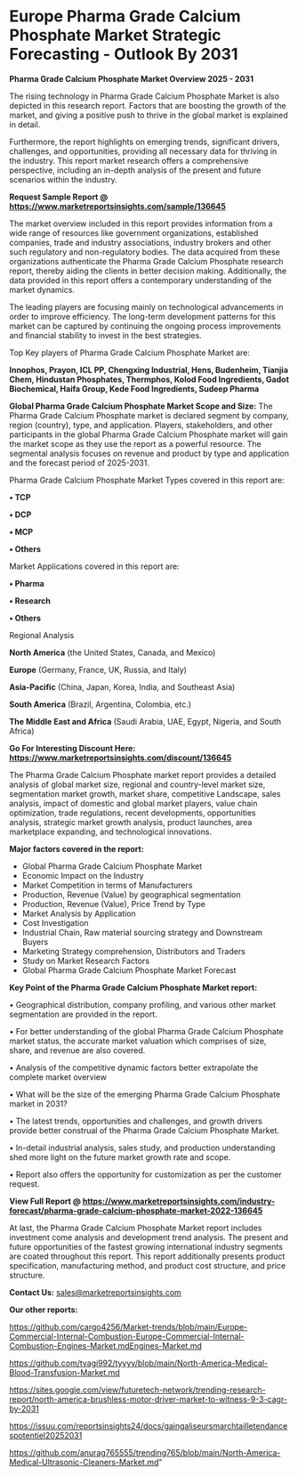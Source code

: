  # Europe Pharma Grade Calcium Phosphate Market Strategic Forecasting - Outlook By 2031

<Strong> Pharma Grade Calcium Phosphate Market Overview 2025 - 2031</strong>

The rising technology in Pharma Grade Calcium Phosphate Market is also depicted in this research report. Factors that are boosting the growth of the market, and giving a positive push to thrive in the global market is explained in detail.

Furthermore, the report highlights on emerging trends, significant drivers, challenges, and opportunities, providing all necessary data for thriving in the industry. This report market research offers a comprehensive perspective, including an in-depth analysis of the present and future scenarios within the industry.

<strong>Request Sample Report @ <a href=https://www.marketreportsinsights.com/sample/136645>https://www.marketreportsinsights.com/sample/136645</a></strong>

The market overview included in this report provides information from a wide range of resources like government organizations, established companies, trade and industry associations, industry brokers and other such regulatory and non-regulatory bodies. The data acquired from these organizations authenticate the Pharma Grade Calcium Phosphate research report, thereby aiding the clients in better decision making. Additionally, the data provided in this report offers a contemporary understanding of the market dynamics.

The leading players are focusing mainly on technological advancements in order to improve efficiency. The long-term development patterns for this market can be captured by continuing the ongoing process improvements and financial stability to invest in the best strategies.

Top Key players of Pharma Grade Calcium Phosphate Market are:

<strong>Innophos, Prayon, ICL PP, Chengxing Industrial, Hens, Budenheim, Tianjia Chem, Hindustan Phosphates, Thermphos, Kolod Food Ingredients, Gadot Biochemical, Haifa Group, Kede Food Ingredients, Sudeep Pharma</strong>

<strong><b>Global Pharma Grade Calcium Phosphate Market Scope and Size:</b></strong>
The Pharma Grade Calcium Phosphate market is declared segment by company, region (country), type, and application. Players, stakeholders, and other participants in the global Pharma Grade Calcium Phosphate market will gain the market scope as they use the report as a powerful resource. The segmental analysis focuses on revenue and product by type and application and the forecast period of 2025-2031.

Pharma Grade Calcium Phosphate Market Types covered in this report are:

<strong>• TCP

• DCP

• MCP

• Others</strong>

Market Applications covered in this report are:

<strong>• Pharma

• Research

• Others</strong> 

Regional Analysis

<strong>North America</strong> (the United States, Canada, and Mexico)

<strong>Europe</strong> (Germany, France, UK, Russia, and Italy)

<strong>Asia-Pacific</strong> (China, Japan, Korea, India, and Southeast Asia)

<strong>South America</strong> (Brazil, Argentina, Colombia, etc.)

<strong>The Middle East and Africa</strong> (Saudi Arabia, UAE, Egypt, Nigeria, and South Africa)

<strong>Go For Interesting Discount Here: <a href=https://www.marketreportsinsights.com/discount/136645>https://www.marketreportsinsights.com/discount/136645</a></strong>

The Pharma Grade Calcium Phosphate market report provides a detailed analysis of global market size, regional and country-level market size, segmentation market growth, market share, competitive Landscape, sales analysis, impact of domestic and global market players, value chain optimization, trade regulations, recent developments, opportunities analysis, strategic market growth analysis, product launches, area marketplace expanding, and technological innovations.

<strong><b>Major factors covered in the report:</b></strong>
<ul>
  <li>Global Pharma Grade Calcium Phosphate Market </li>
  <li>Economic Impact on the Industry</li>
  <li>Market Competition in terms of Manufacturers</li>
  <li>Production, Revenue (Value) by geographical segmentation</li>
  <li>Production, Revenue (Value), Price Trend by Type</li>
  <li>Market Analysis by Application</li>
  <li>Cost Investigation</li>
  <li>Industrial Chain, Raw material sourcing strategy and Downstream Buyers</li>
  <li>Marketing Strategy comprehension, Distributors and Traders</li>
  <li>Study on Market Research Factors</li>
  <li>Global Pharma Grade Calcium Phosphate Market Forecast</li>
</ul>

<strong><b>Key Point of the Pharma Grade Calcium Phosphate Market report:</b></strong>

• Geographical distribution, company profiling, and various other market segmentation are provided in the report.

• For better understanding of the global Pharma Grade Calcium Phosphate market status, the accurate market valuation which comprises of size, share, and revenue are also covered.

• Analysis of the competitive dynamic factors better extrapolate the complete market overview

• What will be the size of the emerging Pharma Grade Calcium Phosphate market in 2031?

• The latest trends, opportunities and challenges, and growth drivers provide better construal of the Pharma Grade Calcium Phosphate Market.

• In-detail industrial analysis, sales study, and production understanding shed more light on the future market growth rate and scope.

• Report also offers the opportunity for customization as per the customer request.

<strong><b>View Full Report @ <a href=https://www.marketreportsinsights.com/industry-forecast/pharma-grade-calcium-phosphate-market-2022-136645>https://www.marketreportsinsights.com/industry-forecast/pharma-grade-calcium-phosphate-market-2022-136645</a></b></strong>


At last, the Pharma Grade Calcium Phosphate Market report includes investment come analysis and development trend analysis. The present and future opportunities of the fastest growing international industry segments are coated throughout this report. This report additionally presents product specification, manufacturing method, and product cost structure, and price structure.

<strong>Contact Us:</strong>
sales@marketreportsinsights.com

<strong>Our other reports:</strong>

<a href=https://github.com/cargo4256/Market-trends/blob/main/Europe-Commercial-Internal-Combustion-Europe-Commercial-Internal-Combustion-Engines-Market.mdEngines-Market.md>https://github.com/cargo4256/Market-trends/blob/main/Europe-Commercial-Internal-Combustion-Europe-Commercial-Internal-Combustion-Engines-Market.mdEngines-Market.md</a>

<a href=https://github.com/tyagi992/tyyyy/blob/main/North-America-Medical-Blood-Transfusion-Market.md>https://github.com/tyagi992/tyyyy/blob/main/North-America-Medical-Blood-Transfusion-Market.md</a>

<a href=https://sites.google.com/view/futuretech-network/trending-research-report/north-america-brushless-motor-driver-market-to-witness-9-3-cagr-by-2031>https://sites.google.com/view/futuretech-network/trending-research-report/north-america-brushless-motor-driver-market-to-witness-9-3-cagr-by-2031</a>

<a href=https://issuu.com/reportsinsights24/docs/gaingaliseursmarchtailletendancespotentiel20252031>https://issuu.com/reportsinsights24/docs/gaingaliseursmarchtailletendancespotentiel20252031</a>

<a href=https://github.com/anurag765555/trending765/blob/main/North-America-Medical-Ultrasonic-Cleaners-Market.md>https://github.com/anurag765555/trending765/blob/main/North-America-Medical-Ultrasonic-Cleaners-Market.md</a>"
